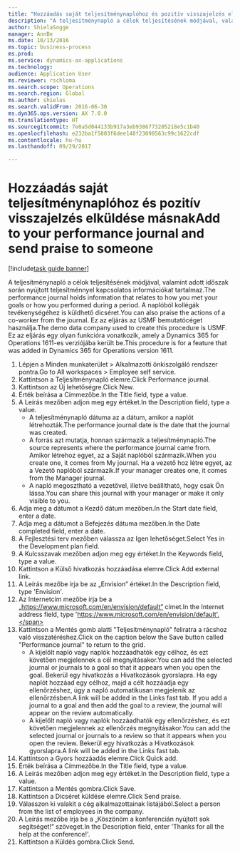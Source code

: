 ```yaml
--- 
title: "Hozzáadás saját teljesítménynaplóhoz és pozitív visszajelzés elküldése másnak"
description: "A teljesítménynapló a célok teljesítésének módjával, valamint adott időszak során nyújtott teljesítménnyel kapcsolatos információkat tartalmaz."
author: ShielaSogge
manager: AnnBe
ms.date: 10/13/2016
ms.topic: business-process
ms.prod: 
ms.service: dynamics-ax-applications
ms.technology: 
audience: Application User
ms.reviewer: rschloma
ms.search.scope: Operations
ms.search.region: Global
ms.author: shielas
ms.search.validFrom: 2016-06-30
ms.dyn365.ops.version: AX 7.0.0
ms.translationtype: HT
ms.sourcegitcommit: 7e0a5d044133b917a3eb9386773205218e5c1b40
ms.openlocfilehash: e232ba1f5803f6dee148f23098563c99c1622cdf
ms.contentlocale: hu-hu
ms.lasthandoff: 09/29/2017

---
```

# <a name="add-to-your-performance-journal-and-send-praise-to-someone"></a><span data-ttu-id="81c4a-103">Hozzáadás saját teljesítménynaplóhoz és pozitív visszajelzés elküldése másnak</span><span class="sxs-lookup"><span data-stu-id="81c4a-103">Add to your performance journal and send praise to someone</span></span>

[!include[task guide banner](../../includes/task-guide-banner.md)]

<span data-ttu-id="81c4a-104">A teljesítménynapló a célok teljesítésének módjával, valamint adott időszak során nyújtott teljesítménnyel kapcsolatos információkat tartalmaz.</span><span class="sxs-lookup"><span data-stu-id="81c4a-104">The performance journal holds information that relates to how you met your goals or how you performed during a period.</span></span> <span data-ttu-id="81c4a-105">A naplóból kollégák tevékenységéhez is küldhető dicséret.</span><span class="sxs-lookup"><span data-stu-id="81c4a-105">You can also praise the actions of a co-worker from the journal.</span></span> <span data-ttu-id="81c4a-106">Ez az eljárás az USMF bemutatócéget használja.</span><span class="sxs-lookup"><span data-stu-id="81c4a-106">The demo data company used to create this procedure is USMF.</span></span> <span data-ttu-id="81c4a-107">Ez az eljárás egy olyan funkcióra vonatkozik, amely a Dynamics 365 for Operations 1611-es verziójába került be.</span><span class="sxs-lookup"><span data-stu-id="81c4a-107">This procedure is for a feature that was added in Dynamics 365 for Operations version 1611.</span></span>

1. <span data-ttu-id="81c4a-108">Lépjen a Minden munkaterület > Alkalmazotti önkiszolgáló rendszer pontra.</span><span class="sxs-lookup"><span data-stu-id="81c4a-108">Go to All workspaces > Employee self service.</span></span>
2. <span data-ttu-id="81c4a-109">Kattintson a Teljesítménynapló elemre.</span><span class="sxs-lookup"><span data-stu-id="81c4a-109">Click Performance journal.</span></span>
3. <span data-ttu-id="81c4a-110">Kattintson az Új lehetőségre.</span><span class="sxs-lookup"><span data-stu-id="81c4a-110">Click New.</span></span>
4. <span data-ttu-id="81c4a-111">Érték beírása a Címmezőbe.</span><span class="sxs-lookup"><span data-stu-id="81c4a-111">In the Title field, type a value.</span></span>
5. <span data-ttu-id="81c4a-112">A Leírás mezőben adjon meg egy értéket.</span><span class="sxs-lookup"><span data-stu-id="81c4a-112">In the Description field, type a value.</span></span>
    * <span data-ttu-id="81c4a-113">A teljesítménynapló dátuma az a dátum, amikor a naplót létrehozták.</span><span class="sxs-lookup"><span data-stu-id="81c4a-113">The performance journal date is the date that the journal was created.</span></span>  
    * <span data-ttu-id="81c4a-114">A forrás azt mutatja, honnan származik a teljesítménynapló.</span><span class="sxs-lookup"><span data-stu-id="81c4a-114">The source represents where the performance journal came from.</span></span> <span data-ttu-id="81c4a-115">Amikor létrehoz egyet, az a Saját naplóból származik.</span><span class="sxs-lookup"><span data-stu-id="81c4a-115">When you create one, it comes from My journal.</span></span> <span data-ttu-id="81c4a-116">Ha a vezető hoz létre egyet, az a Vezető naplóból származik.</span><span class="sxs-lookup"><span data-stu-id="81c4a-116">If your manager creates one, it comes from the Manager journal.</span></span>  
    * <span data-ttu-id="81c4a-117">A napló megosztható a vezetővel, illetve beállítható, hogy csak Ön lássa.</span><span class="sxs-lookup"><span data-stu-id="81c4a-117">You can share this journal with your manager or make it only visible to you.</span></span>  
6. <span data-ttu-id="81c4a-118">Adja meg a dátumot a Kezdő dátum mezőben.</span><span class="sxs-lookup"><span data-stu-id="81c4a-118">In the Start date field, enter a date.</span></span>
7. <span data-ttu-id="81c4a-119">Adja meg a dátumot a Befejezés dátuma mezőben.</span><span class="sxs-lookup"><span data-stu-id="81c4a-119">In the Date completed field, enter a date.</span></span>
8. <span data-ttu-id="81c4a-120">A Fejlesztési terv mezőben válassza az Igen lehetőséget.</span><span class="sxs-lookup"><span data-stu-id="81c4a-120">Select Yes in the Development plan field.</span></span>
9. <span data-ttu-id="81c4a-121">A Kulcsszavak mezőben adjon meg egy értéket.</span><span class="sxs-lookup"><span data-stu-id="81c4a-121">In the Keywords field, type a value.</span></span>
10. <span data-ttu-id="81c4a-122">Kattintson a Külső hivatkozás hozzáadása elemre.</span><span class="sxs-lookup"><span data-stu-id="81c4a-122">Click Add external link.</span></span>
11. <span data-ttu-id="81c4a-123">A Leírás mezőbe írja be az „Envision” értéket.</span><span class="sxs-lookup"><span data-stu-id="81c4a-123">In the Description field, type 'Envision'.</span></span>
12. <span data-ttu-id="81c4a-124">Az Internetcím mezőbe írja be a „https://www.microsoft.com/en/envision/default” címet.</span><span class="sxs-lookup"><span data-stu-id="81c4a-124">In the Internet address field, type 'https://www.microsoft.com/en/envision/default'.</span></span>
13. <span data-ttu-id="81c4a-125">Kattintson a Mentés gomb alatti "Teljesítménynapló" feliratra a rácshoz való visszatéréshez.</span><span class="sxs-lookup"><span data-stu-id="81c4a-125">Click on the caption below the Save button called "Performance journal" to return to the grid.</span></span>
    * <span data-ttu-id="81c4a-126">A kijelölt napló vagy naplók hozzáadhatók egy célhoz, és ezt követően megjelennek a cél megnyitásakor.</span><span class="sxs-lookup"><span data-stu-id="81c4a-126">You can add the selected journal or journals to a goal so that it appears when you open the goal.</span></span> <span data-ttu-id="81c4a-127">Bekerül egy hivatkozás a Hivatkozások gyorslapra. Ha egy naplót hozzáad egy célhoz, majd a célt hozzáadja egy ellenőrzéshez, úgy a napló automatikusan megjelenik az ellenőrzésben.</span><span class="sxs-lookup"><span data-stu-id="81c4a-127">A link will be added in the Links fast tab.    If you add a journal to a goal and then add the goal to a review, the journal will appear on the review automatically.</span></span>  
    * <span data-ttu-id="81c4a-128">A kijelölt napló vagy naplók hozzáadhatók egy ellenőrzéshez, és ezt követően megjelennek az ellenőrzés megnyitásakor.</span><span class="sxs-lookup"><span data-stu-id="81c4a-128">You can add the selected journal or journals to a review so that it appears when you open the review.</span></span>    <span data-ttu-id="81c4a-129">Bekerül egy hivatkozás a Hivatkozások gyorslapra.</span><span class="sxs-lookup"><span data-stu-id="81c4a-129">A link will be added in the Links fast tab.</span></span>  
14. <span data-ttu-id="81c4a-130">Kattintson a Gyors hozzáadás elemre.</span><span class="sxs-lookup"><span data-stu-id="81c4a-130">Click Quick add.</span></span>
15. <span data-ttu-id="81c4a-131">Érték beírása a Címmezőbe.</span><span class="sxs-lookup"><span data-stu-id="81c4a-131">In the Title field, type a value.</span></span>
16. <span data-ttu-id="81c4a-132">A Leírás mezőben adjon meg egy értéket.</span><span class="sxs-lookup"><span data-stu-id="81c4a-132">In the Description field, type a value.</span></span>
17. <span data-ttu-id="81c4a-133">Kattintson a Mentés gombra.</span><span class="sxs-lookup"><span data-stu-id="81c4a-133">Click Save.</span></span>
18. <span data-ttu-id="81c4a-134">Kattintson a Dicséret küldése elemre.</span><span class="sxs-lookup"><span data-stu-id="81c4a-134">Click Send praise.</span></span>
19. <span data-ttu-id="81c4a-135">Válasszon ki valakit a cég alkalmazottainak listájából.</span><span class="sxs-lookup"><span data-stu-id="81c4a-135">Select a person from the list of employees in the company.</span></span>
20. <span data-ttu-id="81c4a-136">A Leírás mezőbe írja be a „Köszönöm a konferencián nyújtott sok segítséget!” szöveget.</span><span class="sxs-lookup"><span data-stu-id="81c4a-136">In the Description field, enter 'Thanks for all the help at the conference!'.</span></span>
21. <span data-ttu-id="81c4a-137">Kattintson a Küldés gombra.</span><span class="sxs-lookup"><span data-stu-id="81c4a-137">Click Send.</span></span>


